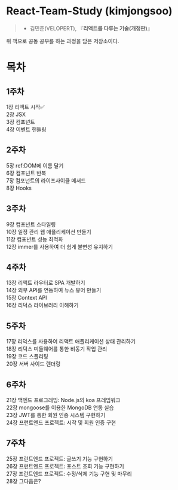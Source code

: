 # React-Team-Study (**kimjongsoo**)          

 > - 김민준(VELOPERT), 『**리액트를 다루는 기술(개정판)**』            

위 책으로 공동 공부를 하는 과정을 담은 저장소이다.                   

# 목차         
## 1주차      

1장 리액트 시작:white_check_mark:     
2장 JSX    
3장 컴포넌트     
4장 이벤트 핸들링     

## 2주차          
5장 ref:DOM에 이름 달기     
6장 컴포넌트 반복     
7장 컴포넌트의 라이프사이클 메서드      
8장 Hooks           
## 3주차        
9장 컴포넌트 스타일링    
10장 일정 관리 웹 애플리케이션 만들기     
11장 컴포넌트 성능 최적화     
12장 immer를 사용하여 더 쉽게 불변성 유지하기    
## 4주차            
13장 리액트 라우터로 SPA 개발하기    
14장 외부 API를 연동하여 뉴스 뷰어 만들기    
15장 Context API    
16장 리덕스 라이브러리 이해하기    
## 5주차     
17장 리덕스를 사용하여 리액트 애플리케이션 상태 관리하기    
18장 리덕스 미들웨어를 통한 비동기 작업 관리    
19장 코드 스플리팅     
20장 서버 사이드 렌더링   
## 6주차    
21장 백엔드 프로그래밍: Node.js의 koa 프레임워크    
22장 mongoose를 이용한 MongoDB 연동 실습      
23장 JWT를 통한 회원 인증 시스템 구현하기     
24장 프런트엔드 프로젝트: 시작 및 회원 인증 구현     
## 7주차      
25장 프런트엔드 프로젝트: 글쓰기 기능 구현하기       
26장 프런트엔드 프로젝트: 포스트 조회 기능 구현하기       
27장 프런트엔드 프로젝트: 수정/삭제 기능 구현 및 마무리     
28장 그다음은?      